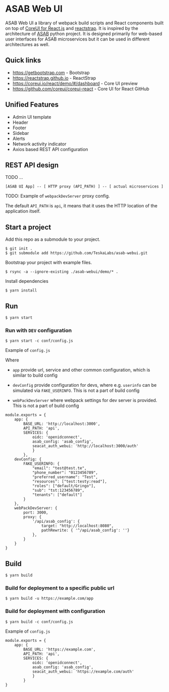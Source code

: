 ASAB Web UI
===========

ASAB Web UI a library of webpack build scripts and React components built on top of [CoreUI for React.js](https://coreui.io/react/) and [reactstrap](https://reactstrap.github.io/).
It is inspired by the architecture of [ASAB](https://github.com/teskalabs/asab) python project.
It is designed primarily for web-based user interfaces for ASAB microservices but it can be used in different architectures as well.


## Quick links

 - https://getbootstrap.com - Bootstrap
 - https://reactstrap.github.io - ReactStrap
 - https://coreui.io/react/demo/#/dashboard - Core UI preview
 - https://github.com/coreui/coreui-react - Core UI for React GitHub


## Unified Features

 - Admin UI template
 - Header
 - Footer
 - Sidebar
 - Alerts
 - Network activity indicator
 - Axios based REST API configuration


## REST API design

TODO ...

```
[ASAB UI App] -- [ HTTP proxy (API_PATH) ] -- [ actual microservices ]
```

TODO: Example of `webpackDevServer` proxy config.

The default `API_PATH` is `api`, it means that it uses the HTTP location of the application itself.



## Start a project

Add this repo as a submodule to your project.

```
$ git init .
$ git submodule add https://github.com/TeskaLabs/asab-webui.git
```

Bootstrap your project with example files.

```
$ rsync -a --ignore-existing ./asab-webui/demo/* .
```

Install dependencies

```
$ yarn install
```

## Run

```
$ yarn start
```

### Run with `DEV` configuration

```
$ yarn start -c conf/config.js
```

Example of `config.js`

Where

* `app` provide url, service and other common configuration, which is similar to build config

* `devConfig` provide configuration for devs, where e.g. `userinfo` can be simulated via `FAKE_USERINFO`. This is not a part of build config

* `webPackDevServer` where webpack settings for dev server is provided. This is not a part of build config

```
module.exports = {
	app: {
		BASE_URL: 'http://localhost:3000',
		API_PATH: 'api',
		SERVICES: {
			oidc: 'openidconnect',
			asab_config: 'asab_config',
			seacat_auth_webui: 'http://localhost:3000/auth'
			}
		},
	devConfig: {
		FAKE_USERINFO: {
			"email": "test@test.te",
			"phone_number": "0123456789",
			"preferred_username": "Test",
			"resources": ["test:testy:read"],
			"roles": ["default/Gringo"],
			"sub": "tst:123456789",
			"tenants": ["default"]
		}
	},
	webPackDevServer: {
		port: 3000,
		proxy: {
			'/api/asab_config': {
				target: "http://localhost:8080",
				pathRewrite: { '^/api/asab_config': ''}
			},
		}
	}
}
```


## Build

```
$ yarn build
```

### Build for deployment to a specific public url

```
$ yarn build -u https://example.com/app
```

### Build for deployment with configuration

```
$ yarn build -c conf/config.js
```

Example of `config.js`

```
module.exports = {
	app: {
		BASE_URL: 'https://example.com',
		API_PATH: 'api',
		SERVICES: {
			oidc: 'openidconnect',
			asab_config: 'asab_config',
			seacat_auth_webui: 'https://example.com/auth'
			}
		}
}
```
